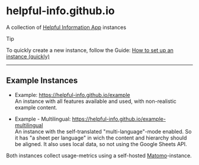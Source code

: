 # helpful-info.github.io

A collection of [Helpful Information App](https://github.com/rodekruis/helpful-information) instances

> [!TIP]
> To quickly create a new instance, follow the Guide: [How to set up an instance (quickly)](https://github.com/rodekruis/helpful-information/blob/main/docs/Guide-How_to_set_up_an_instance.md)

---

## Example Instances

- Example: <https://helpful-info.github.io/example>  
  An instance with all features available and used, with non-realistic example content.

- Example - Multilingual: <https://helpful-info.github.io/example-multilingual>  
  An instance with the self-translated "multi-language"-mode enabled. So it has "a sheet per language" in wich the content and hierarchy should be aligned.
  It also uses local data, so not using the Google Sheets API.

Both instances collect usage-metrics using a self-hosted [Matomo](https://matomo.org/)-instance.
